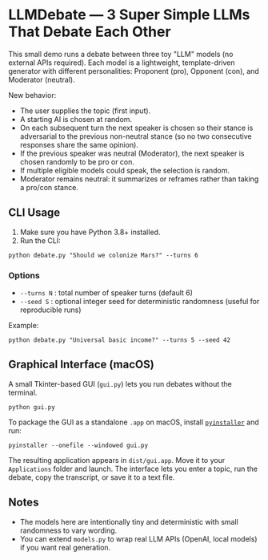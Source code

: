 # LLMDebate — 3 Super Simple LLMs That Debate Each Other

This small demo runs a debate between three toy "LLM" models (no external APIs required). Each model is a lightweight, template-driven generator with different personalities: Proponent (pro), Opponent (con), and Moderator (neutral).

New behavior:
- The user supplies the topic (first input).
- A starting AI is chosen at random.
- On each subsequent turn the next speaker is chosen so their stance is adversarial to the previous non-neutral stance (so no two consecutive responses share the same opinion).
- If the previous speaker was neutral (Moderator), the next speaker is chosen randomly to be pro or con.
- If multiple eligible models could speak, the selection is random.
- Moderator remains neutral: it summarizes or reframes rather than taking a pro/con stance.

## CLI Usage

1. Make sure you have Python 3.8+ installed.
2. Run the CLI:

```
python debate.py "Should we colonize Mars?" --turns 6
```

### Options
- `--turns N` : total number of speaker turns (default 6)
- `--seed S` : optional integer seed for deterministic randomness (useful for reproducible runs)

Example:

```
python debate.py "Universal basic income?" --turns 5 --seed 42
```

## Graphical Interface (macOS)

A small Tkinter-based GUI (`gui.py`) lets you run debates without the terminal.

```
python gui.py
```

To package the GUI as a standalone `.app` on macOS, install
[`pyinstaller`](https://pyinstaller.org/) and run:

```
pyinstaller --onefile --windowed gui.py
```

The resulting application appears in `dist/gui.app`. Move it to your
`Applications` folder and launch. The interface lets you enter a topic, run the debate, copy the transcript, or save it to a text file.

## Notes

- The models here are intentionally tiny and deterministic with small randomness to vary wording.
- You can extend `models.py` to wrap real LLM APIs (OpenAI, local models) if you want real generation.
